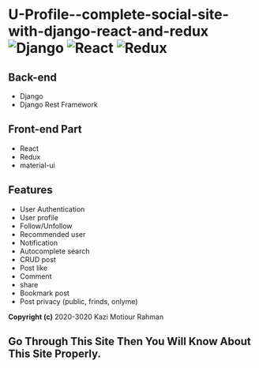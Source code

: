 # U-Profile--complete-social-site-with-django-react-and-redux ![Django](https://img.shields.io/badge/-Django-%23092E20?style=flat-square&logo=React&logoColor=white) ![React](https://img.shields.io/badge/-React-%23092E20?style=flat-square&logo=React&logoColor=white) ![Redux](https://img.shields.io/badge/-Redux-%23092E20?style=flat-square&logo=Redux&logoColor=white)

## Back-end
* Django
* Django Rest Framework
## Front-end Part
* React
* Redux
* material-ui

## Features
* User Authentication
* User profile
* Follow/Unfollow
* Recommended user
* Notification
* Autocomplete search
* CRUD post
* Post like
* Comment
* share
* Bookmark post
* Post privacy (public, frinds, onlyme)


**Copyright (c)** 2020-3020 Kazi Motiour Rahman
## Go Through This Site Then You Will Know About This Site Properly.
